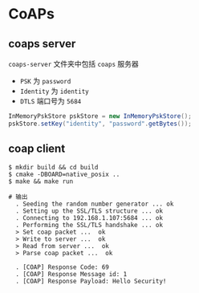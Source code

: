 # CoAPs

## coaps server
`coaps-server` 文件夹中包括 `coaps` 服务器
- `PSK` 为 `password`
- `Identity` 为 `identity`
- `DTLS` 端口号为 `5684`

``` java
InMemoryPskStore pskStore = new InMemoryPskStore();
pskStore.setKey("identity", "password".getBytes());
```

## coap client
```
$ mkdir build && cd build
$ cmake -DBOARD=native_posix ..
$ make && make run

# 输出
  . Seeding the random number generator ... ok
  . Setting up the SSL/TLS structure ... ok
  . Connecting to 192.168.1.107:5684 ... ok
  . Performing the SSL/TLS handshake ... ok
  > Set coap packet ...  ok
  > Write to server ...  ok
  > Read from server ...  ok
  > Parse coap packet ...  ok

  . [COAP] Response Code: 69
  . [COAP] Response Message id: 1
  . [COAP] Response Payload: Hello Security!
```


